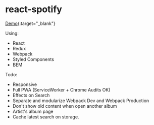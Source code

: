 # react-spotify

[Demo](http://dnl1.github.io/react-spotify){:target="_blank"}

Using:
- React
- Redux
- Webpack
- Styled Components
- BEM

Todo:
- Responsive
- Full PWA (ServiceWorker + Chrome Audits OK)
- Effects on Search
- Separate and modularize Webpack Dev and Webpack Production
- Don't show old content when open another album
- Artist's album page
- Cache latest search on storage.

